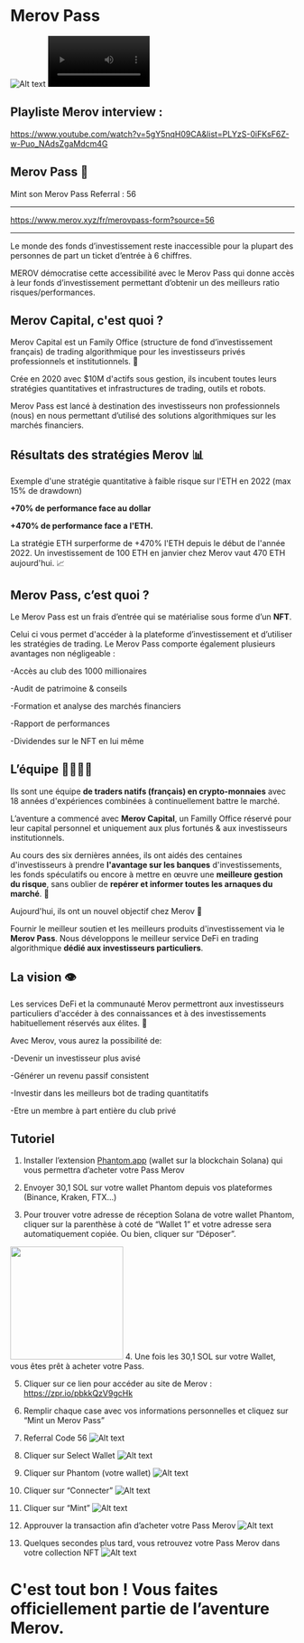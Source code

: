 # Merov Pass
![Alt text](assets/banner.png)
<video src='https://youtu.be/Yz2P2K-6ClA?list=PLYzS-0iFKsF6Z-w-Puo_NAdsZgaMdcm4G' width=180/>
## Playliste Merov interview : 
https://www.youtube.com/watch?v=5gY5nqH09CA&list=PLYzS-0iFKsF6Z-w-Puo_NAdsZgaMdcm4G
## Merov Pass 🎫
Mint son Merov Pass Referral : 56

---
https://www.merov.xyz/fr/merovpass-form?source=56

---
Le monde des fonds d’investissement reste inaccessible pour la plupart des personnes de part un ticket d’entrée à 6 chiffres.

MEROV démocratise cette accessibilité avec le Merov Pass qui donne accès à leur fonds d’investissement permettant d’obtenir un des meilleurs ratio risques/performances.

## Merov Capital, c'est quoi ?
Merov Capital est un Family Office (structure de fond d’investissement français) de trading algorithmique pour les investisseurs privés professionnels et institutionnels. 🏦

Crée en 2020 avec $10M d'actifs sous gestion, ils incubent toutes leurs stratégies quantitatives et infrastructures de trading, outils et robots.

Merov Pass est lancé à destination des investisseurs non professionnels (nous) en nous permettant d’utilisé des solutions algorithmiques sur les marchés financiers.
## Résultats des stratégies Merov 📊
Exemple d'une stratégie quantitative à faible risque sur l'ETH en 2022 (max 15% de drawdown)

**+70% de performance face au dollar**

**+470% de performance face a l'ETH.**

La stratégie ETH surperforme de +470% l'ETH depuis le début de l'année 2022. Un investissement de 100 ETH en janvier chez Merov vaut 470 ETH aujourd'hui. 📈

## Merov Pass, c’est quoi ?
Le Merov Pass est un frais d’entrée qui se matérialise sous forme d’un **NFT**.

Celui ci vous permet d'accéder à la plateforme d’investissement et d’utiliser les stratégies de trading. Le Merov Pass comporte également plusieurs avantages non négligeable :

-Accès au club des 1000 millionaires

-Audit de patrimoine & conseils

-Formation et analyse des marchés financiers

-Rapport de performances

-Dividendes sur le NFT en lui même

## L’équipe 👨‍👨‍👦‍👦

Ils sont une équipe **de traders natifs (français) en crypto-monnaies** avec 18 années d'expériences combinées à continuellement battre le marché.

L’aventure a commencé avec **Merov Capital**, un Familly Office réservé pour leur capital personnel et uniquement aux plus fortunés & aux investisseurs institutionnels.

Au cours des six dernières années, ils ont aidés des centaines d'investisseurs à prendre **l'avantage sur les banques** d'investissements, les fonds spéculatifs ou encore à mettre en œuvre une **meilleure gestion du risque**, sans oublier de **repérer et informer toutes les arnaques du marché**. 🚨

Aujourd'hui, ils ont un nouvel objectif chez Merov 💪

Fournir le meilleur soutien et les meilleurs produits d'investissement via le **Merov Pass**. Nous développons le meilleur service DeFi en trading algorithmique **dédié aux investisseurs particuliers**.

## La vision 👁
Les services DeFi et la communauté Merov permettront aux investisseurs particuliers d'accéder à des connaissances et à des investissements habituellement réservés aux élites. 📜

Avec Merov, vous aurez la possibilité de:

-Devenir un investisseur plus avisé

-Générer un revenu passif consistent

-Investir dans les meilleurs bot de trading quantitatifs

-Etre un membre à part entière du club privé

## Tutoriel
1. Installer l’extension [Phantom.app](http://Phantom.app) (wallet sur la blockchain Solana) qui vous permettra d’acheter votre Pass Merov

2. Envoyer 30,1 SOL sur votre wallet Phantom depuis vos plateformes (Binance, Kraken, FTX…) 

3. Pour trouver votre adresse de réception Solana de votre wallet Phantom, cliquer sur la parenthèse à coté de “Wallet 1” et votre adresse sera automatiquement copiée. Ou bien, cliquer sur “Déposer”.
<img src="assets/3.png" width="200">
4. Une fois les 30,1 SOL sur votre Wallet, vous êtes prêt à acheter votre Pass. 

5.  Cliquer sur ce lien pour accéder au site de Merov : https://zpr.io/pbkkQzV9gcHk

6. Remplir chaque case avec vos informations personnelles et cliquez sur “Mint un Merov Pass” 

7. Referral Code 56
![Alt text](assets/7.png)
8. Cliquer sur Select Wallet 
![Alt text](assets/8.png)
9. Cliquer sur Phantom (votre wallet)
![Alt text](assets/9.png)
10. Cliquer sur “Connecter”
![Alt text](assets/10.png)
11. Cliquer sur “Mint”
![Alt text](assets/11.png)
12. Approuver la transaction afin d’acheter votre Pass Merov 
![Alt text](assets/12.png)
13. Quelques secondes plus tard, vous retrouvez votre Pass Merov dans votre collection NFT 
![Alt text](assets/13.png)
# C'est tout bon ! Vous faites officiellement partie de l’aventure Merov.
